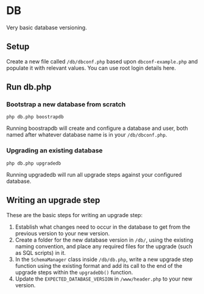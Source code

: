 # DB

Very basic database versioning.

## Setup

Create a new file called `/db/dbconf.php` based upon `dbconf-example.php` and populate it with relevant values.
You can use root login details here.


## Run db.php

### Bootstrap a new database from scratch

`php db.php boostrapdb`

Running boostrapdb will create and configure a database and user, both named after whatever database name is in your `/db/dbconf.php`.


### Upgrading an existing database

`php db.php upgradedb`

Running upgradedb will run all upgrade steps against your configured database.


## Writing an upgrade step

These are the basic steps for writing an upgrade step:

1) Establish what changes need to occur in the database to get from the previous version to your new version.
2) Create a folder for the new database version in `/db/`, using the existing naming convention, and place any required files for the upgrade (such as SQL scripts) in it.
3) In the `SchemaManager` class inside `/db/db.php`, write a new upgrade step function using the existing format and add its call to the end of the upgrade steps within the `upgradeDb()` function.
4) Update the `EXPECTED_DATABASE_VERSION` in `/www/header.php` to your new version.